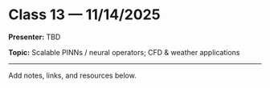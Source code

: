 # Class 13 — 11/14/2025

**Presenter:** TBD

**Topic:** Scalable PINNs / neural operators; CFD & weather applications

---

Add notes, links, and resources below.

